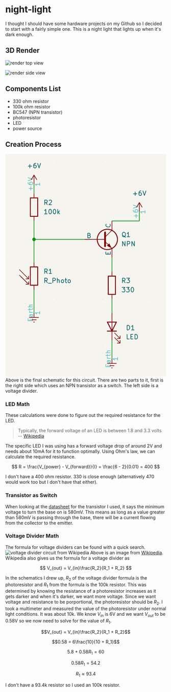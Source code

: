 # night-light
I thought I should have some hardware projects on my Github so I decided to start with a fairly simple one. This is a night light that lights up when it's dark enough.

## 3D Render
![render top view](https://github.com/vivian-dai/night-light/assets/38384400/fb3c7d1d-6f85-40b0-8d70-25c1aa042dad)

![render side view](https://github.com/vivian-dai/night-light/assets/38384400/0597c063-6b5d-4a2a-8767-9775197faf6a)

## Components List
- 330 ohm resistor
- 100k ohm resistor
- BC547 (NPN transistor)
- photoresistor
- LED
- power source

## Creation Process
![schematic diagram of night light](./imgs/schematic.png)  
Above is the final schematic for this circuit. There are two parts to it, first is the right side which uses an NPN transistor as a switch. The left side is a voltage divider.  
### LED Math
These calculations were done to figure out the required resistance for the LED.
> Typically, the forward voltage of an LED is between 1.8 and 3.3 volts  
-- [Wikipedia](https://en.wikipedia.org/wiki/LED_circuit)

The specific LED I was using has a forward voltage drop of around 2V and needs about 10mA for it to function optimally. Using Ohm's law, we can calculate the required resistance.

$$
R = \frac{V_{power} - V_{forward}}{I} = \frac{6 - 2}{0.01} = 400
$$

I don't have a 400 ohm resistor. 330 is close enough (alternatively 470 would work too but I don't have that either).  
### Transistor as Switch
When looking at the [datasheet](https://www.sparkfun.com/datasheets/Components/BC546.pdf) for the transistor I used, it says the minimum voltage to turn the base on is 580mV. This means as long as a value greater than 580mV is passing through the base, there will be a current flowing from the collector to the emitter.
### Voltage Divider Math
The formula for voltage dividers can be found with a quick search.  
![voltage divider circuit from Wikipedia](https://upload.wikimedia.org/wikipedia/commons/2/21/Resistive_divider2.svg)
Above is an image from [Wikipedia](https://en.wikipedia.org/wiki/Voltage_divider). Wikipedia also gives us the formula for a voltage divider as 

$$
V_{out} = V_{in}\frac{R_2}{R_1 + R_2}
$$

In the schematics I drew up, $R_2$ of the voltage divider formula is the photoresistor and $R_1$ from the formula is the 100k resistor. This was determined by knowing the resistance of a photoresistor increases as it gets darker and when it's darker, we want more voltage. Since we want voltage and resistance to be porportional, the photoresistor should be $R_2$. I took a multimeter and measured the value of the photoresistor under normal light conditions. It was about 10k. We know $V_{in}$ is 6V and we want $V_{out}$ to be 0.58V so we now need to solve for the value of $R_1$.

$$V_{out} = V_{in}\frac{R_2}{R_1 + R_2}$$

$$0.58 = 6\frac{10}{10 + R_1}$$

$$5.8 + 0.58R_1 = 60$$

$$0.58R_1 = 54.2$$

$$R_1 \approx 93.4$$

I don't have a 93.4k resistor so I used an 100k resistor.
